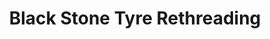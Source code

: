 ---
title: "Black Stone Tyre Rethreading"
url: /ettumanoor/black-stone-tyre-rethreading/
shop: Reifen
---